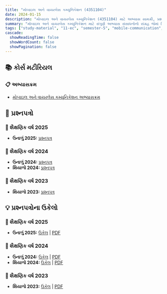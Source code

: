 ```yaml
---
title: "મોબાઇલ અને વાયરલેસ કમ્યુનિકેશન (4351104)"
date: 2024-01-15
description: "મોબાઇલ અને વાયરલેસ કમ્યુનિકેશન (4351104) માટે અભ્યાસ સામગ્રી, પ્રશ્નપત્રો અને ઉકેલો - ઇલેક્ટ્રોનિક્સ અને કમ્યુનિકેશન એન્જિનિયરિંગ, સેમેસ્ટર 5"
summary: "મોબાઇલ અને વાયરલેસ કમ્યુનિકેશન માટે સંપૂર્ણ અભ્યાસ સંસાધનોનો સંગ્રહ જેમાં સિલેબસ, 2023-2025ના પ્રશ્નપત્રો અને વિગતવાર ઉકેલોનો સમાવેશ થાય છે"
tags: ["study-material", "11-ec", "semester-5", "mobile-communication", "wireless", "4351104"]
cascade:
  showReadingTime: false
  showWordCount: false
  showPagination: false
---
```


## 📚 કોર્સ મટીરિયલ

### 📋 અભ્યાસક્રમ

- [મોબાઇલ અને વાયરલેસ કમ્યુનિકેશન અભ્યાસક્રમ](/resources/study-materials/11-ec/sem-5/4351104-mwc/4351104.pdf)

## 📝 પ્રશ્નપત્રો

### 📅 શૈક્ષણિક વર્ષ 2025

- **ઉનાળું 2025:** [પ્રશ્નપત્ર](/resources/study-materials/11-ec/sem-5/4351104-mwc/4351104-Summer-2025.pdf)

### 📅 શૈક્ષણિક વર્ષ 2024  

- **ઉનાળું 2024:** [પ્રશ્નપત્ર](/resources/study-materials/11-ec/sem-5/4351104-mwc/4351104-Summer-2024.pdf)
- **શિયાળો 2024:** [પ્રશ્નપત્ર](/resources/study-materials/11-ec/sem-5/4351104-mwc/4351104-Winter-2024.pdf)

### 📅 શૈક્ષણિક વર્ષ 2023

- **શિયાળો 2023:** [પ્રશ્નપત્ર](/resources/study-materials/11-ec/sem-5/4351104-mwc/4351104-Winter-2023.pdf)

## 💡 પ્રશ્નપત્રોના ઉકેલો

### 📅 શૈક્ષણિક વર્ષ 2025

- **ઉનાળું 2025:** [ઉકેલ](4351104-summer-2025-solution) | [PDF](4351104-summer-2025-solution.gu.pdf)

### 📅 શૈક્ષણિક વર્ષ 2024

- **ઉનાળું 2024:** [ઉકેલ](4351104-summer-2024-solution) | [PDF](4351104-summer-2024-solution.gu.pdf)
- **શિયાળો 2024:** [ઉકેલ](4351104-winter-2024-solution) | [PDF](4351104-winter-2024-solution.gu.pdf)

### 📅 શૈક્ષણિક વર્ષ 2023

- **શિયાળો 2023:** [ઉકેલ](4351104-winter-2023-solution) | [PDF](4351104-winter-2023-solution.gu.pdf)
